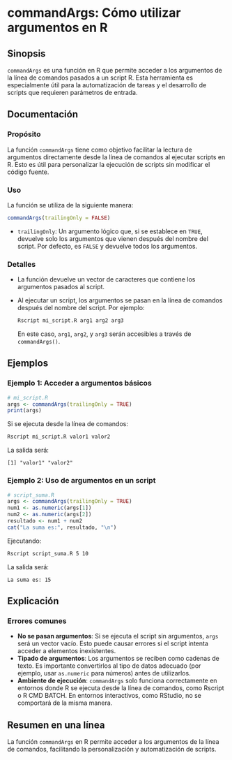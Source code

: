 <!--
Meta Description: # commandArgs: Cómo utilizar argumentos en R ## Sinopsis `commandArgs` es una función en R que permite acceder a los argumentos de la línea de comando...
Meta Keywords: argumentos, commandargs, script, los, línea
-->

# commandArgs: Cómo utilizar argumentos en R

## Sinopsis
`commandArgs` es una función en R que permite acceder a los argumentos de la línea de comandos pasados a un script R. Esta herramienta es especialmente útil para la automatización de tareas y el desarrollo de scripts que requieren parámetros de entrada.

## Documentación
### Propósito
La función `commandArgs` tiene como objetivo facilitar la lectura de argumentos directamente desde la línea de comandos al ejecutar scripts en R. Esto es útil para personalizar la ejecución de scripts sin modificar el código fuente.

### Uso
La función se utiliza de la siguiente manera:

```R
commandArgs(trailingOnly = FALSE)
```

- `trailingOnly`: Un argumento lógico que, si se establece en `TRUE`, devuelve solo los argumentos que vienen después del nombre del script. Por defecto, es `FALSE` y devuelve todos los argumentos.

### Detalles
- La función devuelve un vector de caracteres que contiene los argumentos pasados al script.
- Al ejecutar un script, los argumentos se pasan en la línea de comandos después del nombre del script. Por ejemplo:
  
  ```bash
  Rscript mi_script.R arg1 arg2 arg3
  ```

  En este caso, `arg1`, `arg2`, y `arg3` serán accesibles a través de `commandArgs()`.

## Ejemplos
### Ejemplo 1: Acceder a argumentos básicos
```R
# mi_script.R
args <- commandArgs(trailingOnly = TRUE)
print(args)
```
Si se ejecuta desde la línea de comandos:
```bash
Rscript mi_script.R valor1 valor2
```
La salida será:
```
[1] "valor1" "valor2"
```

### Ejemplo 2: Uso de argumentos en un script
```R
# script_suma.R
args <- commandArgs(trailingOnly = TRUE)
num1 <- as.numeric(args[1])
num2 <- as.numeric(args[2])
resultado <- num1 + num2
cat("La suma es:", resultado, "\n")
```
Ejecutando:
```bash
Rscript script_suma.R 5 10
```
La salida será:
```
La suma es: 15 
```

## Explicación
### Errores comunes
- **No se pasan argumentos**: Si se ejecuta el script sin argumentos, `args` será un vector vacío. Esto puede causar errores si el script intenta acceder a elementos inexistentes.
- **Tipado de argumentos**: Los argumentos se reciben como cadenas de texto. Es importante convertirlos al tipo de datos adecuado (por ejemplo, usar `as.numeric` para números) antes de utilizarlos.
- **Ambiente de ejecución**: `commandArgs` solo funciona correctamente en entornos donde R se ejecuta desde la línea de comandos, como Rscript o R CMD BATCH. En entornos interactivos, como RStudio, no se comportará de la misma manera.

## Resumen en una línea
La función `commandArgs` en R permite acceder a los argumentos de la línea de comandos, facilitando la personalización y automatización de scripts.
